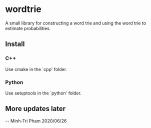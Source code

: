 # wordtrie

A small library for constructing a word trie and using the word trie to estimate probabilities.

## Install

### C++

Use cmake in the `cpp' folder.


### Python

Use setuptools in the `python' folder.

## More updates later


-- Minh-Tri Pham
2020/06/26

